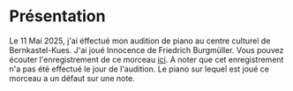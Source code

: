 # Présentation
Le 11 Mai 2025, j'ai éffectué mon audition de piano au centre culturel de Bernkastel-Kues.
J'ai joué Innocence de Friedrich Burgmüller. Vous pouvez écouter l'enregistrement de ce morceau [ici](https://youtu.be/hxQd2p1YURY).
A noter que cet enregistrement n'a pas été effectué le jour de l'audition. Le piano sur lequel est joué ce morceau a un défaut sur une note.
